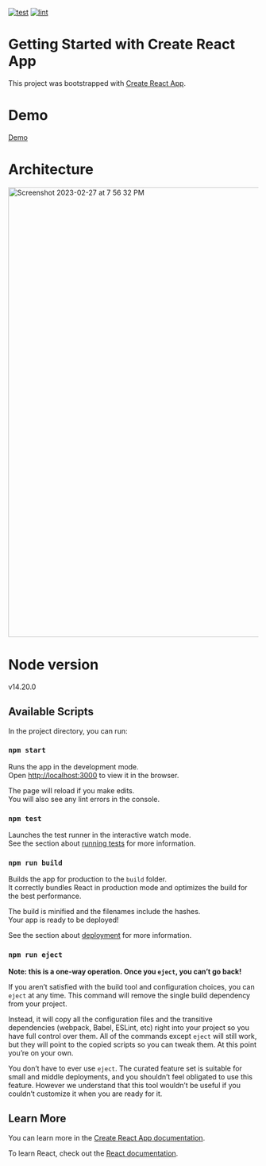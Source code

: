 [![test](https://github.com/mesaos/web_app_frontend/actions/workflows/test.yml/badge.svg)](https://github.com/mesaos/web_app_frontend/actions/workflows/test.yml)
[![lint](https://github.com/mesaos/web_app_frontend/actions/workflows/lint.yml/badge.svg)](https://github.com/mesaos/web_app_frontend/actions/workflows/lint.yml)

# Getting Started with Create React App

This project was bootstrapped with [Create React App](https://github.com/facebook/create-react-app).

# Demo
[Demo](https://pizzario-uat-demo.netlify.app/)

# Architecture
<img width="905" alt="Screenshot 2023-02-27 at 7 56 32 PM" src="https://user-images.githubusercontent.com/28822529/221590229-9a8403ed-1d73-4752-99ff-0dcee7a95177.png">


# Node version
v14.20.0
## Available Scripts

In the project directory, you can run:

### `npm start`

Runs the app in the development mode.\
Open [http://localhost:3000](http://localhost:3000) to view it in the browser.

The page will reload if you make edits.\
You will also see any lint errors in the console.

### `npm test`

Launches the test runner in the interactive watch mode.\
See the section about [running tests](https://facebook.github.io/create-react-app/docs/running-tests) for more information.

### `npm run build`

Builds the app for production to the `build` folder.\
It correctly bundles React in production mode and optimizes the build for the best performance.

The build is minified and the filenames include the hashes.\
Your app is ready to be deployed!

See the section about [deployment](https://facebook.github.io/create-react-app/docs/deployment) for more information.

### `npm run eject`

**Note: this is a one-way operation. Once you `eject`, you can’t go back!**

If you aren’t satisfied with the build tool and configuration choices, you can `eject` at any time. This command will remove the single build dependency from your project.

Instead, it will copy all the configuration files and the transitive dependencies (webpack, Babel, ESLint, etc) right into your project so you have full control over them. All of the commands except `eject` will still work, but they will point to the copied scripts so you can tweak them. At this point you’re on your own.

You don’t have to ever use `eject`. The curated feature set is suitable for small and middle deployments, and you shouldn’t feel obligated to use this feature. However we understand that this tool wouldn’t be useful if you couldn’t customize it when you are ready for it.

## Learn More

You can learn more in the [Create React App documentation](https://facebook.github.io/create-react-app/docs/getting-started).

To learn React, check out the [React documentation](https://reactjs.org/).

